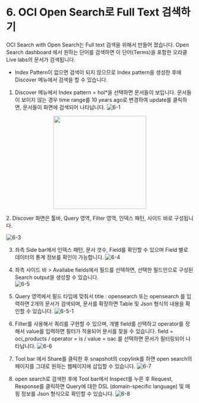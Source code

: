 # 6. OCI Open Search로 Full Text 검색하기

OCI Search with Open Search는 Full text 검색을 위해서 만들어 졌습니다. Open Search dashboard 에서 원하는 단어를 검색하면 이 단어(Terms)을 포함한 오라클 Live labs의 문서가 검색됩니다. 
* Index Pattern이 없으면 검색이 되지 않으므로 Index pattern을 생성한 후에 Discover 메뉴에서 검색을 할 수 있습니다.
  
1. Discover 메뉴에서 Index pattern = hol*을 선택하면 문서들이 보입니다. 문서들이 보이지 않는 경우 time range를 10 years ago로 변경하여 update를 클릭하면, 문서들이 화면에 검색되어 나타납니다.
   ![6-1](https://github.com/oraclekr-data-platform/ODWS-S04-ADB-Data-Visualization/assets/150219167/56ef4376-b62b-4b95-bdf0-8427dcf32aad)

 <p align="center"><img src="https://github.com/oraclekr-data-platform/ODWS-S04-ADB-Data-Visualization/assets/150219167/1e012b5c-41ad-497f-8b52-ac90f174907f" height="250"></p>
2. Discover 화면은 툴바, Query 영역, Filter 영역, 인덱스 패턴, 사이드 바로 구성됩니다.

![6-3](https://github.com/oraclekr-data-platform/ODWS-S04-ADB-Data-Visualization/assets/150219167/70e87111-2343-4277-af4f-8948a0e99850)

3. 좌측 Side bar에서 인덱스 패턴, 문서 갯수, Field를 확인할 수 있으며 Field 별로 데이터의 통계 정보를 확인이 가능합니다.
![6-4](https://github.com/oraclekr-data-platform/ODWS-S04-ADB-Data-Visualization/assets/150219167/db488ef1-ab2d-4974-b757-60bef372a624)

4. 좌측 사이드 바 > Availabe fields에서 필드를 선택하면, 선택한 필드만으로 구성된 Search output을 생성할 수 있습니다.  
![6-5](https://github.com/oraclekr-data-platform/ODWS-S04-ADB-Data-Visualization/assets/150219167/6273612e-2245-4363-bff1-f092cef8b4ec)

5. Query 영역에서 필드 타입에 맞춰서 title : opensearch 또는 opensearch 를 입력하면 2개의 문서가 검색되며, 문서를 확장하면 Table 및 Json 형식의 내용을 확인할 수 있습니다.
![6-5-1](https://github.com/oraclekr-data-platform/ODWS-S04-ADB-Data-Visualization/assets/150219167/e5c1e20e-4262-40c6-945a-b9846c728576)
6. Filter를 사용해서 쿼리를 구현할 수 있으며, 개별 field를 선택하고 operator를 정해서 value를 입력하면 필터가 적용되어 문서를 찾을 수 있습니다.
   field = oci_products / operator = is / value = oac 를 선택하면 문서가 필터링되어 나타납니다. 
![6-6](https://github.com/oraclekr-data-platform/ODWS-S04-ADB-Data-Visualization/assets/150219167/cb7ff4cd-6afa-4d9e-9dfc-06e08621537a)

7. Tool bar 에서 Share를 클릭한 후 snapshot의 copylink를 하면 open search의 페이지를 그대로 원하는 웹페이지에 삽입할 수 있습니다. 
![6-7](https://github.com/oraclekr-data-platform/ODWS-S04-ADB-Data-Visualization/assets/150219167/215a7f5d-0417-4875-afdb-c8451ec9ea70)

8. open search로 검색한 후에 Tool bar에서 Inspect를 누른 후 Request, Response를 클릭하면 Query에 대한 DSL (domain-specific language) 및 매핑 정보를 Json 형식으로 확인할 수 있습니다.
   ![6-8](https://github.com/oraclekr-data-platform/ODWS-S04-ADB-Data-Visualization/assets/150219167/8c62ae42-4a95-4c14-898b-a45360c21b6b)
